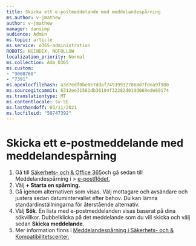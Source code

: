 ```yaml
---
title: Skicka ett e-postmeddelande med meddelandespårning
ms.author: v-jmathew
author: v-jmathew
manager: dansimp
audience: Admin
ms.topic: article
ms.service: o365-administration
ROBOTS: NOINDEX, NOFOLLOW
localization_priority: Normal
ms.collection: Adm_O365
ms.custom:
- "9000760"
- "7391"
ms.openlocfilehash: a3d7edf0be0e7ddaf749399327868d7fdea9f980
ms.sourcegitcommit: 6312ee31561db36104f32282d019d069ede69174
ms.translationtype: MT
ms.contentlocale: sv-SE
ms.lasthandoff: 03/11/2021
ms.locfileid: "50747392"
---
```

# <a name="submit-an-email-message-using-message-trace"></a>Skicka ett e-postmeddelande med meddelandespårning

1. Gå till [Säkerhets- och & Office 365](https://go.microsoft.com/fwlink/p/?linkid=2077143)och gå sedan till Meddelandespårning i   >  [e-postflödet.](https://go.microsoft.com/fwlink/?linkid=2101048)
2. Välj **+ Starta en spårning.**
3. Gå igenom alternativen som visas. Välj mottagare och avsändare och justera sedan datumintervallet efter behov. Du kan lämna standardinställningarna för återstående alternativ.
4. Välj **Sök**. En lista med e-postmeddelanden visas baserat på dina sökvillkor. Dubbelklicka på det meddelande som du vill skicka och välj sedan **Skicka meddelande**.
5. Mer information finns i [Meddelandespårning i Säkerhets- och & Kompatibilitetscenter.](https://go.microsoft.com/fwlink/?linkid=2101557)
